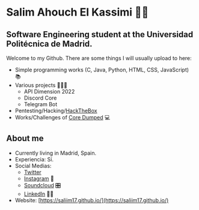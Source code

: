 #   Salim Ahouch El Kassimi 🧞‍♂️
## Software Engineering student at the Universidad Politécnica de Madrid. 



Welcome to my Github. There are some things I will usually upload to here:

- Simple programming works (C, Java, Python, HTML, CSS, JavaScript) 📚
- Various projects 🧑🏾‍💻
    - API Dimension 2022
    - Discord Core
    - Telegram Bot 
- Pentesting/Hacking/[HackTheBox](https://www.hackthebox.eu/)
- Works/Challenges of [Core Dumped](https://coredumped.es/)  💻

## About me

- Currently living in Madrid, Spain.
- Experiencia: Sí.
- Social Medias: 
    - [Twitter](https://twitter.com/kassimi_salim)
    - [Instagram](https://www.instagram.com/kassimi_salim/) 📸
    - [Soundcloud](https://soundcloud.com/808rife) 🎛 ️
    - [LinkedIn](https://www.linkedin.com/in/salim-ahouch-el-kassimi-b827a41b3/) 🧑‍💼
- Website: [https://saliim17.github.io/](https://saliim17.github.io/) 
